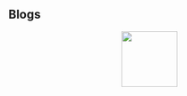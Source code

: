 ## Blogs
<div id="header" align="center">
  <img src="https://giphy.com/embed/ve43TyDQ3B4me7d22z" width="100"/>
</div>
